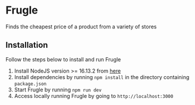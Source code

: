 # Frugle

Finds the cheapest price of a product from a variety of stores


## Installation
Follow the steps below to install and run Frugle

1. Install NodeJS version >= 16.13.2 from [here](https://nodejs.org/en/)
2. Install dependencies by running `npm install` in the directory containing `package.json`
3. Start Frugle by running `npm run dev`
4. Access locally running Frugle by going to `http://localhost:3000`
